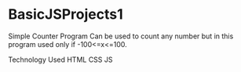 # BasicJSProjects1

Simple Counter Program Can be used to count any number but in this program used only if
-100<=x<=100.

Technology Used
HTML
CSS
JS
